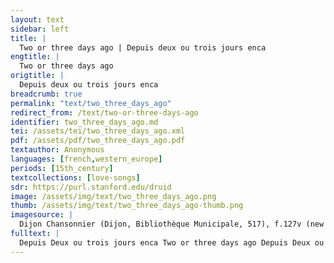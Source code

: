 ```yaml
---
layout: text
sidebar: left
title: |
  Two or three days ago | Depuis deux ou trois jours enca
engtitle: |
  Two or three days ago
origtitle: |
  Depuis deux ou trois jours enca
breadcrumb: true
permalink: "text/two_three_days_ago"
redirect_from: /text/two-or-three-days-ago
identifier: two_three_days_ago.md
tei: /assets/tei/two_three_days_ago.xml
pdf: /assets/pdf/two_three_days_ago.pdf
textauthor: Anonymous
languages: [french,western_europe]
periods: [15th_century]
textcollections: [love-songs]
sdr: https://purl.stanford.edu/druid 
image: /assets/img/text/two_three_days_ago.png
thumb: /assets/img/text/two_three_days_ago-thumb.png
imagesource: |
  Dijon Chansonnier (Dijon, Bibliothèque Municipale, 517), f.127v (new f.130v).
fulltext: |
  Depuis Deux ou trois jours enca Two or three days ago Depuis Deux ou trois jours enca / Two or three days ago Sen est alle mon doux ami my sweet love went away Sans ce quil ait parle a my / without saying anything to me. helas quy me confortera Alas, who will comfort me? Ne scay se vuel retournera I don't know whether he wants to return Mais il ma mise en grant soussi but he has made me very worried Demander le me conviendra I will have to ask A ceulx quy sont amis de luy those friends of his about it Car par ma foi je vous dis because, in faith, I say to you Quen temps mieulx con cuer ne Lama that my heart never loved him better. 
---
```

